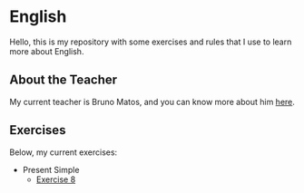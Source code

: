# English

Hello, this is my repository with some exercises and rules that I use to learn more about English.

## About the Teacher

My current teacher is Bruno Matos, and you can know more about him [here](https://www.englishliberty.com.br/).

## Exercises

Below, my current exercises:

- Present Simple
  - [Exercise 8](./exercises/present-simple-exercise-8.md)
